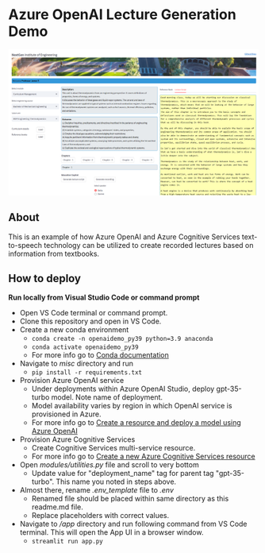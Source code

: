 # Azure OpenAI Lecture Generation Demo

![](images/UI_Output.png)

## About

This is an example of how Azure OpenAI and Azure Cognitive Services text-to-speech technology can be utilized to create recorded lectures based on information from textbooks.

## How to deploy

**Run locally from Visual Studio Code or command prompt**
- Open VS Code terminal or command prompt.
- Clone this repository and open in VS Code.
- Create a new conda environment
    - ```conda create -n openaidemo_py39 python=3.9 anaconda```
    - ```conda activate openaidemo_py39```
    - For more info go to [Conda documentation](https://conda.io/projects/conda/en/latest/user-guide/tasks/manage-python.html) 
- Navigate to _misc_ directory and run 
    - ```pip install -r requirements.txt```
- Provision Azure OpenAI service
    - Under deployments within Azure OpenAI Studio, deploy gpt-35-turbo model. Note name of deployment.    
    - Model availability varies by region in which OpenAI service is provisioned in Azure.
    - For more info go to [Create a resource and deploy a model using Azure OpenAI](https://learn.microsoft.com/en-us/azure/cognitive-services/openai/how-to/create-resource)
- Provision Azure Cognitive Services
    - Create Cognitive Services multi-service resource.    
    - For more info go to [Create a new Azure Cognitive Services resource](https://learn.microsoft.com/en-us/azure/cognitive-services/cognitive-services-apis-create-account?tabs=multiservice%2Canomaly-detector%2Clanguage-service%2Ccomputer-vision%2Cwindows#create-a-new-azure-cognitive-services-resource)
- Open _modules/utilities.py_ file and scroll to very bottom
    - Update value for "deployment_name" tag for parent tag "gpt-35-turbo". This name you noted in steps above.   
- Almost there, rename _.env_template_ file to _.env_ 
    - Renamed file should be placed  within same directory as this readme.md file. 
    - Replace placeholders with correct values.    
- Navigate to _/app_ directory and run following command from VS Code terminal. This will open the App UI in a browser window.
    - ```streamlit run app.py```